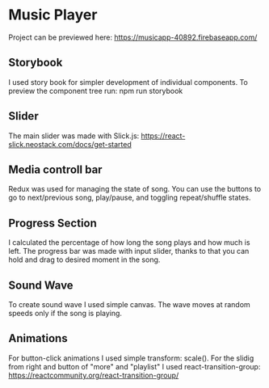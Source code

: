 # Music Player

Project can be previewed here: https://musicapp-40892.firebaseapp.com/

## Storybook

I used story book for simpler development of individual components.
To preview the component tree run: npm run storybook

## Slider

The main slider was made with Slick.js: https://react-slick.neostack.com/docs/get-started

## Media controll bar

Redux was used for managing the state of song. You can use the buttons to go to next/previous song, play/pause, and toggling repeat/shuffle states.

## Progress Section

I calculated the percentage of how long the song plays and how much is left.
The progress bar was made with input slider, thanks to that you can hold and drag to desired moment in the song.

## Sound Wave

To create sound wave I used simple canvas. The wave moves at random speeds only if the song is playing.

## Animations

For button-click animations I used simple transform: scale().
For the slidig from right and button of "more" and "playlist" I used react-transition-group: https://reactcommunity.org/react-transition-group/
